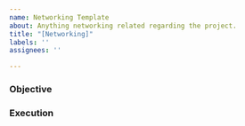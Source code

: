 ```yaml
---
name: Networking Template
about: Anything networking related regarding the project.
title: "[Networking]"
labels: ''
assignees: ''

---
```


### Objective


### Execution
